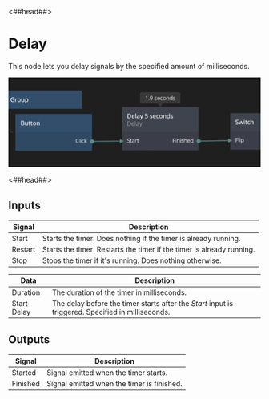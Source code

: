 <##head##>

# Delay

This node lets you delay <span class="ndl-signal">signals</span> by the specified amount of milliseconds.

![](delay_node.png)

<##head##>

## Inputs

| Signal                                  | Description                                                           |
| --------------------------------------- | --------------------------------------------------------------------- |
| <span class="ndl-signal">Start</span>   | Starts the timer. Does nothing if the timer is already running.       |
| <span class="ndl-signal">Restart</span> | Starts the timer. Restarts the timer if the timer is already running. |
| <span class="ndl-signal">Stop</span>    | Stops the timer if it's running. Does nothing otherwise.              |

| Data                                      | Description                                                                                        |
| ----------------------------------------- | -------------------------------------------------------------------------------------------------- |
| <span class="ndl-data">Duration</span>    | The duration of the timer in milliseconds.                                                         |
| <span class="ndl-data">Start Delay</span> | The delay before the timer starts after the _Start_ input is triggered. Specified in milliseconds. |

## Outputs

| Signal                                   | Description                                |
| ---------------------------------------- | ------------------------------------------ |
| <span class="ndl-signal">Started</span>  | Signal emitted when the timer starts.      |
| <span class="ndl-signal">Finished</span> | Signal emitted when the timer is finished. |
